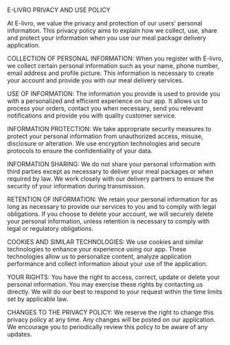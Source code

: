 E-LIVRO PRIVACY AND USE POLICY

At E-livro, we value the privacy and protection of our users' personal information. This privacy policy aims to explain how we collect, use, share and protect your information when you use our meal package delivery application.

COLLECTION OF PERSONAL INFORMATION:
When you register with E-livro, we collect certain personal information such as your name, phone number, email address and profile picture. This information is necessary to create your account and provide you with our meal delivery services.

USE OF INFORMATION:
The information you provide is used to provide you with a personalized and efficient experience on our app. It allows us to process your orders, contact you when necessary, send you relevant notifications and provide you with quality customer service.

INFORMATION PROTECTION:
We take appropriate security measures to protect your personal information from unauthorized access, misuse, disclosure or alteration. We use encryption technologies and secure protocols to ensure the confidentiality of your data.

INFORMATION SHARING:
We do not share your personal information with third parties except as necessary to deliver your meal packages or when required by law. We work closely with our delivery partners to ensure the security of your information during transmission.

RETENTION OF INFORMATION:
We retain your personal information for as long as necessary to provide our services to you and to comply with legal obligations. If you choose to delete your account, we will securely delete your personal information, unless retention is necessary to comply with legal or regulatory obligations.

COOKIES AND SIMILAR TECHNOLOGIES:
We use cookies and similar technologies to enhance your experience using our app. These technologies allow us to personalize content, analyze application performance and collect information about your use of the application.

YOUR RIGHTS:
You have the right to access, correct, update or delete your personal information. You may exercise these rights by contacting us directly. We will do our best to respond to your request within the time limits set by applicable law.

CHANGES TO THE PRIVACY POLICY:
We reserve the right to change this privacy policy at any time. Any changes will be posted on our application. We encourage you to periodically review this policy to be aware of any updates.
